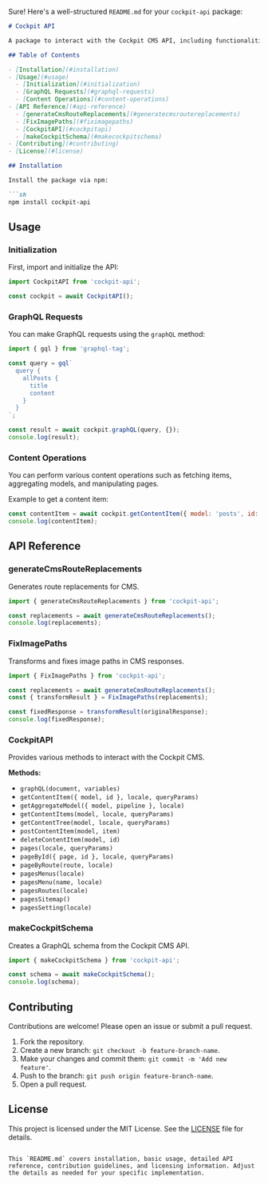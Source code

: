 Sure! Here's a well-structured `README.md` for your `cockpit-api` package:

```markdown
# Cockpit API

A package to interact with the Cockpit CMS API, including functionalities to handle GraphQL requests and various CMS content manipulations.

## Table of Contents

- [Installation](#installation)
- [Usage](#usage)
  - [Initialization](#initialization)
  - [GraphQL Requests](#graphql-requests)
  - [Content Operations](#content-operations)
- [API Reference](#api-reference)
  - [generateCmsRouteReplacements](#generatecmsroutereplacements)
  - [FixImagePaths](#fiximagepaths)
  - [CockpitAPI](#cockpitapi)
  - [makeCockpitSchema](#makecockpitschema)
- [Contributing](#contributing)
- [License](#license)

## Installation

Install the package via npm:

```sh
npm install cockpit-api
```

## Usage

### Initialization

First, import and initialize the API:

```javascript
import CockpitAPI from 'cockpit-api';

const cockpit = await CockpitAPI();
```

### GraphQL Requests

You can make GraphQL requests using the `graphQL` method:

```javascript
import { gql } from 'graphql-tag';

const query = gql`
  query {
    allPosts {
      title
      content
    }
  }
`;

const result = await cockpit.graphQL(query, {});
console.log(result);
```

### Content Operations

You can perform various content operations such as fetching items, aggregating models, and manipulating pages.

Example to get a content item:

```javascript
const contentItem = await cockpit.getContentItem({ model: 'posts', id: '123' });
console.log(contentItem);
```

## API Reference

### generateCmsRouteReplacements

Generates route replacements for CMS.

```javascript
import { generateCmsRouteReplacements } from 'cockpit-api';

const replacements = await generateCmsRouteReplacements();
console.log(replacements);
```

### FixImagePaths

Transforms and fixes image paths in CMS responses.

```javascript
import { FixImagePaths } from 'cockpit-api';

const replacements = await generateCmsRouteReplacements();
const { transformResult } = FixImagePaths(replacements);

const fixedResponse = transformResult(originalResponse);
console.log(fixedResponse);
```

### CockpitAPI

Provides various methods to interact with the Cockpit CMS.

**Methods:**
- `graphQL(document, variables)`
- `getContentItem({ model, id }, locale, queryParams)`
- `getAggregateModel({ model, pipeline }, locale)`
- `getContentItems(model, locale, queryParams)`
- `getContentTree(model, locale, queryParams)`
- `postContentItem(model, item)`
- `deleteContentItem(model, id)`
- `pages(locale, queryParams)`
- `pageById({ page, id }, locale, queryParams)`
- `pageByRoute(route, locale)`
- `pagesMenus(locale)`
- `pagesMenu(name, locale)`
- `pagesRoutes(locale)`
- `pagesSitemap()`
- `pagesSetting(locale)`

### makeCockpitSchema

Creates a GraphQL schema from the Cockpit CMS API.

```javascript
import { makeCockpitSchema } from 'cockpit-api';

const schema = await makeCockpitSchema();
console.log(schema);
```

## Contributing

Contributions are welcome! Please open an issue or submit a pull request.

1. Fork the repository.
2. Create a new branch: `git checkout -b feature-branch-name`.
3. Make your changes and commit them: `git commit -m 'Add new feature'`.
4. Push to the branch: `git push origin feature-branch-name`.
5. Open a pull request.

## License

This project is licensed under the MIT License. See the [LICENSE](LICENSE) file for details.
```

This `README.md` covers installation, basic usage, detailed API reference, contribution guidelines, and licensing information. Adjust the details as needed for your specific implementation.